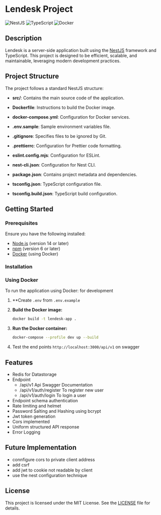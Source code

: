 # Lendesk Project

![NestJS](https://img.shields.io/badge/NestJS-7E1E9C?style=for-the-badge&logo=nestjs&logoColor=white)
![TypeScript](https://img.shields.io/badge/TypeScript-007ACC?style=for-the-badge&logo=typescript&logoColor=white)
![Docker](https://img.shields.io/badge/Docker-2496ED?style=for-the-badge&logo=docker&logoColor=white)

## Description

Lendesk is a server-side application built using the [NestJS](https://nestjs.com/) framework and TypeScript. This project is designed to be efficient, scalable, and maintainable, leveraging modern development practices.

## Project Structure

The project follows a standard NestJS structure:

- **src/**: Contains the main source code of the application.

- **Dockerfile**: Instructions to build the Docker image.
- **docker-compose.yml**: Configuration for Docker services.
- **.env.sample**: Sample environment variables file.
- **.gitignore**: Specifies files to be ignored by Git.
- **.prettierrc**: Configuration for Prettier code formatting.
- **eslint.config.mjs**: Configuration for ESLint.
- **nest-cli.json**: Configuration for Nest CLI.
- **package.json**: Contains project metadata and dependencies.
- **tsconfig.json**: TypeScript configuration file.
- **tsconfig.build.json**: TypeScript build configuration.

## Getting Started

### Prerequisites

Ensure you have the following installed:

- [Node.js](https://nodejs.org/) (version 14 or later)
- [npm](https://www.npmjs.com/) (version 6 or later)
- [Docker](https://www.docker.com/) (using Docker)

### Installation

### Using Docker

To run the application using Docker: for development
1. **Create `.env` from `.env.example`

2. **Build the Docker image:**

   ```bash
   docker build -t lendesk-app .
   ```

3. **Run the Docker container:**  

   ```bash
   docker-compose --profile dev up --build
   ```

4. Test the end points `http://localhost:3000/api/v1` on swagger
## Features
- Redis for Datastorage
- Endpoint
  - /api/v1   Api Swagger Documentation
  - /api/v1/auth/register To register new user
  - /api/v1/auth/login    To login a user
- Endpoint schema authentication
- Rate limiting and helmet 
- Password Salting and Hashing using bcrypt
- Jwt token generation
- Cors implemented
- Uniform structured API response
- Error Logging


## Future Implementation
 - connfigure cors to private client address
 - add csrf 
 - add jwt to cookie not readable by client
 - use the nest configuration technique


## License

This project is licensed under the MIT License. See the [LICENSE](LICENSE) file for details.

